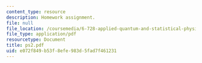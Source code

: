 ```yaml
---
content_type: resource
description: Homework assignment.
file: null
file_location: /coursemedia/6-728-applied-quantum-and-statistical-physics-fall-2006/e072f849b53f8efe983d5fad7f461231_ps2.pdf
file_type: application/pdf
resourcetype: Document
title: ps2.pdf
uid: e072f849-b53f-8efe-983d-5fad7f461231
---
```

